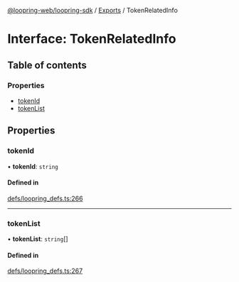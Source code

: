 [@loopring-web/loopring-sdk](../README.md) / [Exports](../modules.md) / TokenRelatedInfo

# Interface: TokenRelatedInfo

## Table of contents

### Properties

- [tokenId](TokenRelatedInfo.md#tokenid)
- [tokenList](TokenRelatedInfo.md#tokenlist)

## Properties

### tokenId

• **tokenId**: `string`

#### Defined in

[defs/loopring_defs.ts:266](https://github.com/Loopring/loopring_sdk/blob/077bca2/src/defs/loopring_defs.ts#L266)

___

### tokenList

• **tokenList**: `string`[]

#### Defined in

[defs/loopring_defs.ts:267](https://github.com/Loopring/loopring_sdk/blob/077bca2/src/defs/loopring_defs.ts#L267)

